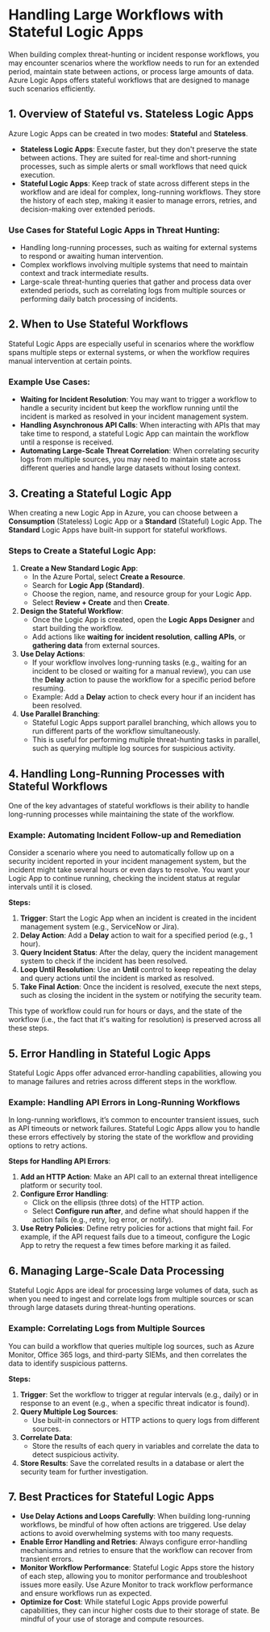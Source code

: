 # Handling Large Workflows with Stateful Logic Apps

When building complex threat-hunting or incident response workflows, you may encounter scenarios where the workflow needs to run for an extended period, maintain state between actions, or process large amounts of data. Azure Logic Apps offers stateful workflows that are designed to manage such scenarios efficiently.

## 1. Overview of Stateful vs. Stateless Logic Apps

Azure Logic Apps can be created in two modes: **Stateful** and **Stateless**.

* **Stateless Logic Apps**: Execute faster, but they don't preserve the state between actions. They are suited for real-time and short-running processes, such as simple alerts or small workflows that need quick execution.
* **Stateful Logic Apps**: Keep track of state across different steps in the workflow and are ideal for complex, long-running workflows. They store the history of each step, making it easier to manage errors, retries, and decision-making over extended periods.

### **Use Cases for Stateful Logic Apps in Threat Hunting:**

* Handling long-running processes, such as waiting for external systems to respond or awaiting human intervention.
* Complex workflows involving multiple systems that need to maintain context and track intermediate results.
* Large-scale threat-hunting queries that gather and process data over extended periods, such as correlating logs from multiple sources or performing daily batch processing of incidents.

## 2. When to Use Stateful Workflows

Stateful Logic Apps are especially useful in scenarios where the workflow spans multiple steps or external systems, or when the workflow requires manual intervention at certain points.

### **Example Use Cases:**

* **Waiting for Incident Resolution**: You may want to trigger a workflow to handle a security incident but keep the workflow running until the incident is marked as resolved in your incident management system.
* **Handling Asynchronous API Calls**: When interacting with APIs that may take time to respond, a stateful Logic App can maintain the workflow until a response is received.
* **Automating Large-Scale Threat Correlation**: When correlating security logs from multiple sources, you may need to maintain state across different queries and handle large datasets without losing context.

## 3. Creating a Stateful Logic App

When creating a new Logic App in Azure, you can choose between a **Consumption** (Stateless) Logic App or a **Standard** (Stateful) Logic App. The **Standard** Logic Apps have built-in support for stateful workflows.

### **Steps to Create a Stateful Logic App:**

1. **Create a New Standard Logic App**:
   * In the Azure Portal, select **Create a Resource**.
   * Search for **Logic App (Standard)**.
   * Choose the region, name, and resource group for your Logic App.
   * Select **Review + Create** and then **Create**.
2. **Design the Stateful Workflow**:
   * Once the Logic App is created, open the **Logic Apps Designer** and start building the workflow.
   * Add actions like **waiting for incident resolution**, **calling APIs**, or **gathering data** from external sources.
3. **Use Delay Actions**:
   * If your workflow involves long-running tasks (e.g., waiting for an incident to be closed or waiting for a manual review), you can use the **Delay** action to pause the workflow for a specific period before resuming.
   * Example: Add a **Delay** action to check every hour if an incident has been resolved.
4. **Use Parallel Branching**:
   * Stateful Logic Apps support parallel branching, which allows you to run different parts of the workflow simultaneously.
   * This is useful for performing multiple threat-hunting tasks in parallel, such as querying multiple log sources for suspicious activity.

## 4. Handling Long-Running Processes with Stateful Workflows

One of the key advantages of stateful workflows is their ability to handle long-running processes while maintaining the state of the workflow.

### **Example: Automating Incident Follow-up and Remediation**

Consider a scenario where you need to automatically follow up on a security incident reported in your incident management system, but the incident might take several hours or even days to resolve. You want your Logic App to continue running, checking the incident status at regular intervals until it is closed.

**Steps:**

1. **Trigger**: Start the Logic App when an incident is created in the incident management system (e.g., ServiceNow or Jira).
2. **Delay Action**: Add a **Delay** action to wait for a specified period (e.g., 1 hour).
3. **Query Incident Status**: After the delay, query the incident management system to check if the incident has been resolved.
4. **Loop Until Resolution**: Use an **Until** control to keep repeating the delay and query actions until the incident is marked as resolved.
5. **Take Final Action**: Once the incident is resolved, execute the next steps, such as closing the incident in the system or notifying the security team.

This type of workflow could run for hours or days, and the state of the workflow (i.e., the fact that it's waiting for resolution) is preserved across all these steps.

## 5. Error Handling in Stateful Logic Apps

Stateful Logic Apps offer advanced error-handling capabilities, allowing you to manage failures and retries across different steps in the workflow.

### **Example: Handling API Errors in Long-Running Workflows**

In long-running workflows, it’s common to encounter transient issues, such as API timeouts or network failures. Stateful Logic Apps allow you to handle these errors effectively by storing the state of the workflow and providing options to retry actions.

**Steps for Handling API Errors**:

1. **Add an HTTP Action**: Make an API call to an external threat intelligence platform or security tool.
2. **Configure Error Handling**:
   * Click on the ellipsis (three dots) of the HTTP action.
   * Select **Configure run after**, and define what should happen if the action fails (e.g., retry, log error, or notify).
3. **Use Retry Policies**: Define retry policies for actions that might fail. For example, if the API request fails due to a timeout, configure the Logic App to retry the request a few times before marking it as failed.

## 6. Managing Large-Scale Data Processing

Stateful Logic Apps are ideal for processing large volumes of data, such as when you need to ingest and correlate logs from multiple sources or scan through large datasets during threat-hunting operations.

### **Example: Correlating Logs from Multiple Sources**

You can build a workflow that queries multiple log sources, such as Azure Monitor, Office 365 logs, and third-party SIEMs, and then correlates the data to identify suspicious patterns.

**Steps:**

1. **Trigger**: Set the workflow to trigger at regular intervals (e.g., daily) or in response to an event (e.g., when a specific threat indicator is found).
2. **Query Multiple Log Sources**:
   * Use built-in connectors or HTTP actions to query logs from different sources.
3. **Correlate Data**:
   * Store the results of each query in variables and correlate the data to detect suspicious activity.
4. **Store Results**: Save the correlated results in a database or alert the security team for further investigation.

## 7. Best Practices for Stateful Logic Apps

* **Use Delay Actions and Loops Carefully**: When building long-running workflows, be mindful of how often actions are triggered. Use delay actions to avoid overwhelming systems with too many requests.
* **Enable Error Handling and Retries**: Always configure error-handling mechanisms and retries to ensure that the workflow can recover from transient errors.
* **Monitor Workflow Performance**: Stateful Logic Apps store the history of each step, allowing you to monitor performance and troubleshoot issues more easily. Use Azure Monitor to track workflow performance and ensure workflows run as expected.
* **Optimize for Cost**: While stateful Logic Apps provide powerful capabilities, they can incur higher costs due to their storage of state. Be mindful of your use of storage and compute resources.
